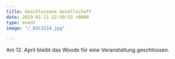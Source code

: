 ```yaml
---
title: Geschlossene Gesellschaft
date: 2019-01-11 22:59:53 +0000
type: event
image: "/_DSC3114.jpg"

---
```

Am 12. April bleibt das Woods für eine Veranstaltung geschlossen.
